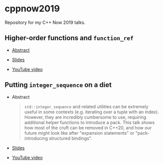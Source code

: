# cppnow2019
Repository for my C++ Now 2019 talks.

## Higher-order functions and `function_ref`

* [Abstract](https://cppnow2019.sched.com/event/Mj3N/higher-order-functions-and-functionref)

* [Slides](https://github.com/SuperV1234/cppnow2019/blob/master/higher_order_functions_and_function_ref/slides.pdf)

* [YouTube video](https://www.youtube.com/watch?v=5V74RPUEu5s)

## Putting `integer_sequence` on a diet

* Abstract

    > `std::integer_sequence` and related utilities can be extremely useful in some contexts (e.g. iterating over a tuple with an index). However, they are incredibly cumbersome to use, requiring additional helper functions to introduce a pack. This talk shows how most of the cruft can be removed in C++20, and how our future might look like after "expansion statements" or "pack-introducing structured bindings".

* [Slides](https://github.com/SuperV1234/cppnow2019/blob/master/putting_integer_sequence_on_a_diet/slides.pdf)

* [YouTube video](https://www.youtube.com/watch?v=BlAlWYBR_-8)

